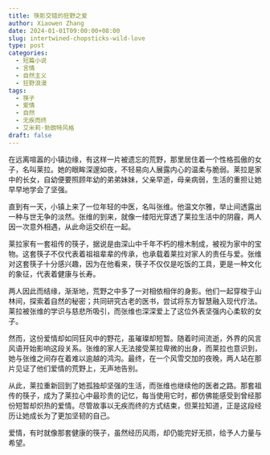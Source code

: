 ```yaml
---
title: 筷影交错的狂野之爱
author: Xiaowen Zhang
date: 2024-01-01T09:00:00+08:00
slug: intertwined-chopsticks-wild-love
type: post
categories:
  - 短篇小说
  - 言情
  - 自然主义
  - 狂野浪漫
tags:
  - 筷子
  - 爱情
  - 自然
  - 无疾而终
  - 艾米莉·勃朗特风格
draft: false
---
```


在远离喧嚣的小镇边缘，有这样一片被遗忘的荒野，那里居住着一个性格孤傲的女子，名叫莱拉。她的眼眸深邃如夜，不轻易向人展露内心的温柔与脆弱。莱拉是家中的长女，自幼便要照顾年幼的弟弟妹妹，父亲早逝，母亲病弱，生活的重担让她早早地学会了坚强。

直到有一天，小镇上来了一位年轻的中医，名叫张维。他温文尔雅，举止间透露出一种与世无争的淡然。张维的到来，就像一缕阳光穿透了莱拉生活中的阴霾，两人因一次意外相遇，从此命运交织在一起。

莱拉家有一套祖传的筷子，据说是由深山中千年不朽的檀木制成，被视为家中的宝物。这套筷子不仅代表着祖祖辈辈的传承，也承载着莱拉对家人的责任与爱。张维对这套筷子十分感兴趣，因为在他看来，筷子不仅仅是吃饭的工具，更是一种文化的象征，代表着健康与长寿。

两人因此而结缘，渐渐地，荒野之中多了一对相依相伴的身影。他们一起穿梭于山林间，探索着自然的秘密；共同研究古老的医书，尝试将东方智慧融入现代疗法。莱拉被张维的学识与慈悲所吸引，而张维也深深爱上了这位外表坚强内心柔软的女子。

然而，这份爱情却如同狂风中的野花，虽璀璨却短暂。随着时间流逝，外界的风言风语开始影响这段关系。张维的家人无法接受莱拉卑微的出身，而莱拉也意识到，她与张维之间存在着难以逾越的鸿沟。最终，在一个风雪交加的夜晚，两人站在那片见证了他们爱情的荒野上，无声地告别。

从此，莱拉重新回到了她孤独却坚强的生活，而张维也继续他的医者之路。那套祖传的筷子，成为了莱拉心中最珍贵的记忆，每当使用它时，都仿佛能感受到曾经那份短暂却炽热的爱情。尽管故事以无疾而终的方式结束，但莱拉知道，正是这段经历让她成长为了更加坚韧的自己。

爱情，有时就像那套健康的筷子，虽然经历风雨，却仍能完好无损，给予人力量与希望。